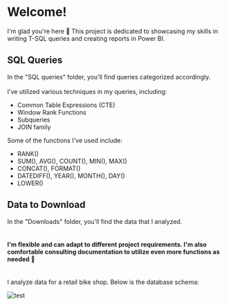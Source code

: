 # Welcome! 
I'm glad you're here 🥇 This project is dedicated to showcasing my skills in writing T-SQL queries and creating reports in Power BI.
## SQL Queries
In the "SQL queries" folder, you'll find queries categorized accordingly.
<br>
<br>
I've utilized various techniques in my queries, including:
<br>
* Common Table Expressions (CTE)
* Window Rank Functions
* Subqueries
* JOIN family
  
 Some of the functions I've used include:

* RANK()
* SUM(), AVG(), COUNT(), MIN(), MAX()
* CONCAT(), FORMAT()
* DATEDIFF(), YEAR(), MONTH(), DAY()
* LOWER()

## Data to Download
In the "Downloads" folder, you'll find the data that I analyzed.
<br><br>

#### I'm flexible and can adapt to different project requirements. I'm also comfortable consulting documentation to utilize even more functions as needed 👀
<br>
I analyze data for a retail bike shop. Below is the database schema:

![test](https://i.ibb.co/9Gwb9WJ/Bike-Stores-MAP.jpg)
